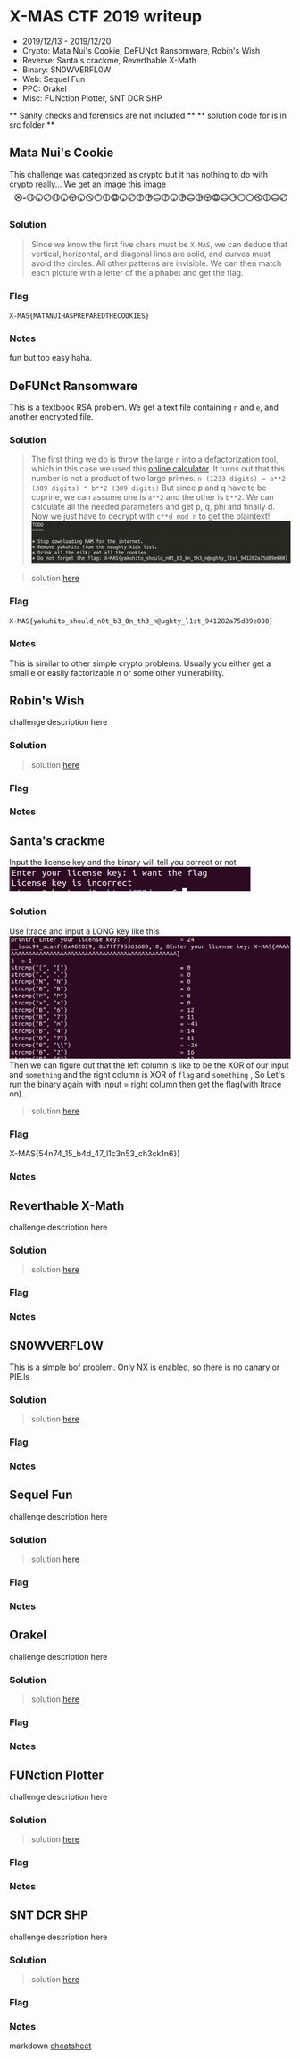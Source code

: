 # X-MAS CTF 2019 writeup
* 2019/12/13 - 2019/12/20
* Crypto: Mata Nui's Cookie, DeFUNct Ransomware, Robin's Wish
* Reverse: Santa's crackme, Reverthable X-Math
* Binary: SN0WVERFL0W
* Web: Sequel Fun
* PPC: Orakel
* Misc: FUNction Plotter, SNT DCR SHP

** Sanity checks and forensics are not included **
** solution code for is in src folder **

## Mata Nui's Cookie
This challenge was categorized as crypto but it has nothing to do with crypto really...
We get an image this image
![](src/matanui.png)

### Solution
> Since we know the first five chars must be `X-MAS`, we can deduce that vertical, horizontal, and diagonal lines are solid, and curves must avoid the circles. All other patterns are invisible. We can then match each picture with a letter of the alphabet and get the flag.

### Flag
`X-MAS{MATANUIHASPREPAREDTHECOOKIES}`

### Notes
fun but too easy haha.

## DeFUNct Ransomware
This is a textbook RSA problem. We get a text file containing `n` and `e`, and another encrypted file.

### Solution
> The first thing we do is throw the large `n` into a defactorization tool, which in this case we used this [online calculator](https://www.alpertron.com.ar/ECM.HTM). It turns out that this number is not a product of two large primes. 
`n (1233 digits) = a**2 (309 digits) * b**2 (309 digits)`
> But since p and q have to be coprine, we can assume one is `a**2` and the other is `b**2`. We can calculate all the needed parameters and get p, q, phi and finally d. Now we just have to decrypt with `c**d mod n` to get the plaintext!
![](src/todolist.png)

> solution [here](src/rsa.py)
### Flag
`X-MAS{yakuhito_should_n0t_b3_0n_th3_n@ughty_l1st_941282a75d89e080}`

### Notes
This is similar to other simple crypto problems. Usually you either get a small e or easily factorizable n or some other vulnerability.

## Robin's Wish
challenge description here

### Solution

> solution [here](src/AAAA.py)
### Flag

### Notes

## Santa's crackme
Input the license key and the binary will tell you correct or not
![](src/stacra.png)
### Solution
Use ltrace and input a LONG key like this
![](src/stacra1.png)
Then we can figure out that the left column is like to be the XOR of our input and `something` and the right column is XOR of `flag` and `something` , So Let's run the binary again with input = right column then get the flag(with ltrace on).

> solution [here](src/AAAA.py)
### Flag
X-MAS{54n74_15_b4d_47_l1c3n53_ch3ck1n6}}
### Notes


## Reverthable X-Math
challenge description here

### Solution

> solution [here](src/AAAA.py)
### Flag

### Notes

## SN0WVERFL0W
This is a simple bof problem. Only NX is enabled, so there is no canary or PIE.ls

### Solution

> solution [here](src/AAAA.py)
### Flag

### Notes

## Sequel Fun
challenge description here

### Solution

> solution [here](src/AAAA.py)
### Flag

### Notes

## Orakel
challenge description here

### Solution

> solution [here](src/AAAA.py)
### Flag

### Notes

## FUNction Plotter
challenge description here

### Solution

> solution [here](src/AAAA.py)
### Flag

### Notes

## SNT DCR SHP
challenge description here

### Solution

> solution [here](src/AAAA.py)
### Flag

### Notes



markdown [cheatsheet](https://github.com/adam-p/markdown-here/wiki/Markdown-Cheatsheet)

